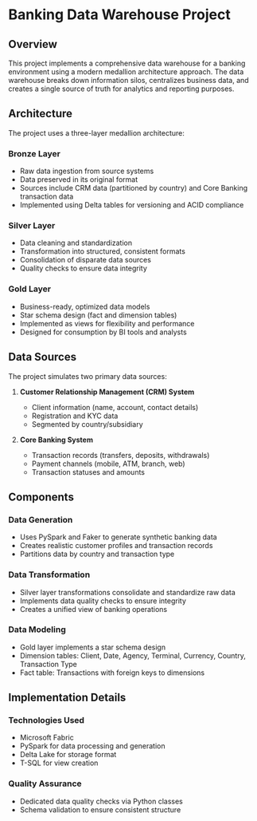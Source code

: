 # Banking Data Warehouse Project

## Overview

This project implements a comprehensive data warehouse for a banking environment using a modern medallion architecture approach. The data warehouse breaks down information silos, centralizes business data, and creates a single source of truth for analytics and reporting purposes.

## Architecture

The project uses a three-layer medallion architecture:

### Bronze Layer
- Raw data ingestion from source systems
- Data preserved in its original format
- Sources include CRM data (partitioned by country) and Core Banking transaction data
- Implemented using Delta tables for versioning and ACID compliance

### Silver Layer
- Data cleaning and standardization
- Transformation into structured, consistent formats
- Consolidation of disparate data sources
- Quality checks to ensure data integrity

### Gold Layer
- Business-ready, optimized data models
- Star schema design (fact and dimension tables) 
- Implemented as views for flexibility and performance
- Designed for consumption by BI tools and analysts

## Data Sources

The project simulates two primary data sources:

1. **Customer Relationship Management (CRM) System**
   - Client information (name, account, contact details)
   - Registration and KYC data
   - Segmented by country/subsidiary

2. **Core Banking System**
   - Transaction records (transfers, deposits, withdrawals)
   - Payment channels (mobile, ATM, branch, web)
   - Transaction statuses and amounts

## Components

### Data Generation
- Uses PySpark and Faker to generate synthetic banking data
- Creates realistic customer profiles and transaction records
- Partitions data by country and transaction type

### Data Transformation
- Silver layer transformations consolidate and standardize raw data
- Implements data quality checks to ensure integrity
- Creates a unified view of banking operations

### Data Modeling
- Gold layer implements a star schema design
- Dimension tables: Client, Date, Agency, Terminal, Currency, Country, Transaction Type
- Fact table: Transactions with foreign keys to dimensions

## Implementation Details

### Technologies Used
- Microsoft Fabric 
- PySpark for data processing and generation
- Delta Lake for storage format
- T-SQL for view creation


### Quality Assurance
- Dedicated data quality checks via Python classes
- Schema validation to ensure consistent structure

